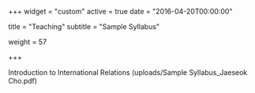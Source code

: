 +++
widget = "custom"
active = true
date = "2016-04-20T00:00:00"


title = "Teaching"
subtitle = "Sample Syllabus"



weight = 57

+++

Introduction to International Relations (uploads/Sample Syllabus_Jaeseok Cho.pdf)

